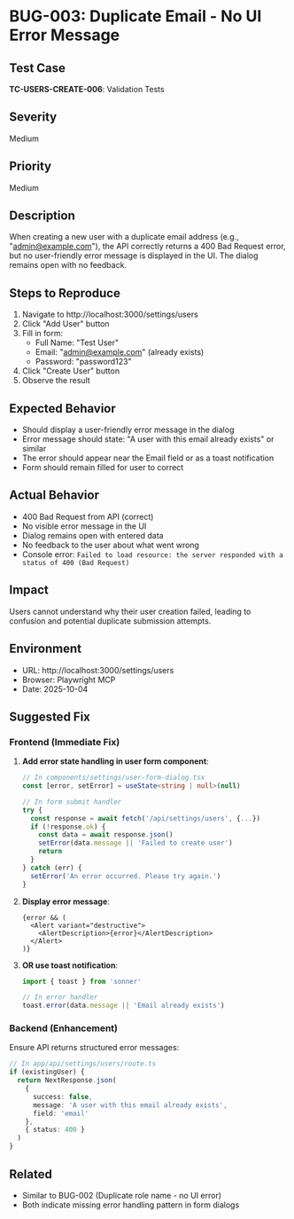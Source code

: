 # BUG-003: Duplicate Email - No UI Error Message

## Test Case
**TC-USERS-CREATE-006**: Validation Tests

## Severity
Medium

## Priority
Medium

## Description
When creating a new user with a duplicate email address (e.g., "admin@example.com"), the API correctly returns a 400 Bad Request error, but no user-friendly error message is displayed in the UI. The dialog remains open with no feedback.

## Steps to Reproduce
1. Navigate to http://localhost:3000/settings/users
2. Click "Add User" button
3. Fill in form:
   - Full Name: "Test User"
   - Email: "admin@example.com" (already exists)
   - Password: "password123"
4. Click "Create User" button
5. Observe the result

## Expected Behavior
- Should display a user-friendly error message in the dialog
- Error message should state: "A user with this email already exists" or similar
- The error should appear near the Email field or as a toast notification
- Form should remain filled for user to correct

## Actual Behavior
- 400 Bad Request from API (correct)
- No visible error message in the UI
- Dialog remains open with entered data
- No feedback to the user about what went wrong
- Console error: `Failed to load resource: the server responded with a status of 400 (Bad Request)`

## Impact
Users cannot understand why their user creation failed, leading to confusion and potential duplicate submission attempts.

## Environment
- URL: http://localhost:3000/settings/users
- Browser: Playwright MCP
- Date: 2025-10-04

## Suggested Fix

### Frontend (Immediate Fix)
1. **Add error state handling in user form component**:
   ```typescript
   // In components/settings/user-form-dialog.tsx
   const [error, setError] = useState<string | null>(null)

   // In form submit handler
   try {
     const response = await fetch('/api/settings/users', {...})
     if (!response.ok) {
       const data = await response.json()
       setError(data.message || 'Failed to create user')
       return
     }
   } catch (err) {
     setError('An error occurred. Please try again.')
   }
   ```

2. **Display error message**:
   ```tsx
   {error && (
     <Alert variant="destructive">
       <AlertDescription>{error}</AlertDescription>
     </Alert>
   )}
   ```

3. **OR use toast notification**:
   ```typescript
   import { toast } from 'sonner'

   // In error handler
   toast.error(data.message || 'Email already exists')
   ```

### Backend (Enhancement)
Ensure API returns structured error messages:
```typescript
// In app/api/settings/users/route.ts
if (existingUser) {
  return NextResponse.json(
    {
      success: false,
      message: 'A user with this email already exists',
      field: 'email'
    },
    { status: 400 }
  )
}
```

## Related
- Similar to BUG-002 (Duplicate role name - no UI error)
- Both indicate missing error handling pattern in form dialogs
